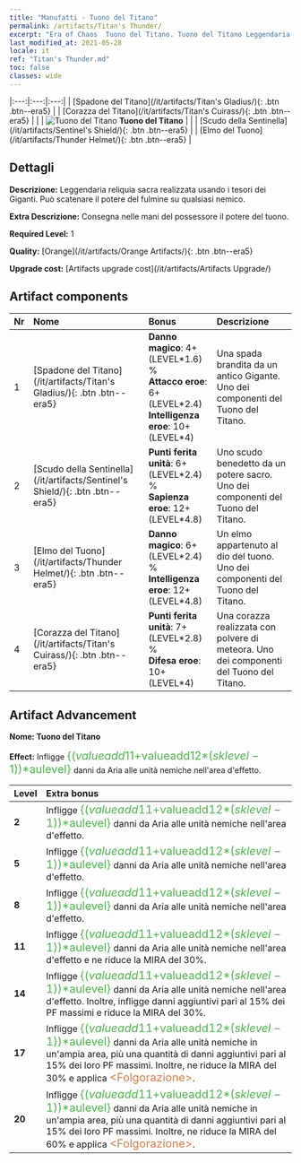 ```yaml
---
title: "Manufatti - Tuono del Titano"
permalink: /artifacts/Titan's Thunder/
excerpt: "Era of Chaos  Tuono del Titano. Tuono del Titano Leggendaria reliquia sacra realizzata usando i tesori dei Giganti. Può scatenare il potere del fulmine su qualsiasi nemico."
last_modified_at: 2021-05-28
locale: it
ref: "Titan's Thunder.md"
toc: false
classes: wide
---
```


  |:---:|:---:|:---:| 
  |  [Spadone del Titano](/it/artifacts/Titan's Gladius/){: .btn .btn--era5} |   |  [Corazza del Titano](/it/artifacts/Titan's Cuirass/){: .btn .btn--era5} | 
  |   | ![Tuono del Titano](/images/t/icon_artifact_42.png) **Tuono del Titano** |  | 
  |  [Scudo della Sentinella](/it/artifacts/Sentinel's Shield/){: .btn .btn--era5} |   |  [Elmo del Tuono](/it/artifacts/Thunder Helmet/){: .btn .btn--era5} | 


## Dettagli

 **Descrizione:** Leggendaria reliquia sacra realizzata usando i tesori dei Giganti. Può scatenare il potere del fulmine su qualsiasi nemico.

 **Extra Descrizione:** Consegna nelle mani del possessore il potere del tuono.

 **Required Level:** 1

 **Quality:** [Orange](/it/artifacts/Orange Artifacts/){: .btn .btn--era5}

 **Upgrade cost:** [Artifacts upgrade cost](/it/artifacts/Artifacts Upgrade/)



## Artifact components

  | Nr |    Nome    |   Bonus | Descrizione | 
  |:---|:-----------|:--------|:------------| 
  | 1 | [Spadone del Titano](/it/artifacts/Titan's Gladius/){: .btn .btn--era5} | **Danno magico**: 4+(LEVEL\*1.6) %<br/>**Attacco eroe**: 6+(LEVEL\*2.4)<br/>**Intelligenza eroe**: 10+(LEVEL\*4) | Una spada brandita da un antico Gigante. Uno dei componenti del Tuono del Titano. | 
  | 2 | [Scudo della Sentinella](/it/artifacts/Sentinel's Shield/){: .btn .btn--era5} | **Punti ferita unità**: 6+(LEVEL\*2.4) %<br/>**Sapienza eroe**: 12+(LEVEL\*4.8) | Uno scudo benedetto da un potere sacro. Uno dei componenti del Tuono del Titano. | 
  | 3 | [Elmo del Tuono](/it/artifacts/Thunder Helmet/){: .btn .btn--era5} | **Danno magico**: 6+(LEVEL\*2.4) %<br/>**Intelligenza eroe**: 12+(LEVEL\*4.8) | Un elmo appartenuto al dio del tuono. Uno dei componenti del Tuono del Titano. | 
  | 4 | [Corazza del Titano](/it/artifacts/Titan's Cuirass/){: .btn .btn--era5} | **Punti ferita unità**: 7+(LEVEL\*2.8) %<br/>**Difesa eroe**: 10+(LEVEL\*4) | Una corazza realizzata con polvere di meteora. Uno dei componenti del Tuono del Titano. | 


## Artifact Advancement

 **Nome: Tuono del Titano**

 **Effect:** Infligge <span style="color: #48b946;font-size:20px">{($valueadd11+$valueadd12*($sklevel-1))*$aulevel}</span> danni da Aria alle unità nemiche nell'area d'effetto.

  |  Level  |    Extra bonus  | 
  |:--------|:----------------| 
  | **2** | Infligge <span style="color: #48b946;font-size:20px">{($valueadd11+$valueadd12*($sklevel-1))*$aulevel}</span> danni da Aria alle unità nemiche nell'area d'effetto. | 
  | **5** | Infligge <span style="color: #48b946;font-size:20px">{($valueadd11+$valueadd12*($sklevel-1))*$aulevel}</span> danni da Aria alle unità nemiche nell'area d'effetto. | 
  | **8** | Infligge <span style="color: #48b946;font-size:20px">{($valueadd11+$valueadd12*($sklevel-1))*$aulevel}</span> danni da Aria alle unità nemiche nell'area d'effetto. | 
  | **11** | Infligge <span style="color: #48b946;font-size:20px">{($valueadd11+$valueadd12*($sklevel-1))*$aulevel}</span> danni da Aria alle unità nemiche nell'area d'effetto e ne riduce la MIRA del 30%. | 
  | **14** | Infligge <span style="color: #48b946;font-size:20px">{($valueadd11+$valueadd12*($sklevel-1))*$aulevel}</span> danni da Aria alle unità nemiche nell'area d'effetto. Inoltre, infligge danni aggiuntivi pari al 15% dei PF massimi e riduce la MIRA del 30%. | 
  | **17** | Infligge <span style="color: #48b946;font-size:20px">{($valueadd11+$valueadd12*($sklevel-1))*$aulevel}</span> danni da Aria alle unità nemiche in un'ampia area, più una quantità di danni aggiuntivi pari al 15% dei loro PF massimi. Inoltre, ne riduce la MIRA del 30% e applica <span style="color: #e07c44;font-size:20px">&lt;Folgorazione&gt;</span>. | 
  | **20** | Infligge <span style="color: #48b946;font-size:20px">{($valueadd11+$valueadd12*($sklevel-1))*$aulevel}</span> danni da Aria alle unità nemiche in un'ampia area, più una quantità di danni aggiuntivi pari al 15% dei loro PF massimi. Inoltre, ne riduce la MIRA del 60% e applica <span style="color: #e07c44;font-size:20px">&lt;Folgorazione&gt;</span>. | 
